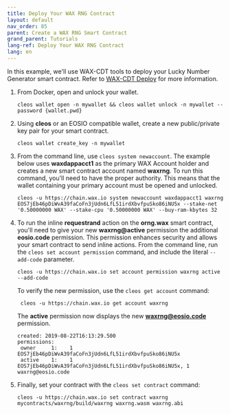 ```yaml
---
title: Deploy Your WAX RNG Contract
layout: default
nav_order: 85
parent: Create a WAX RNG Smart Contract
grand_parent: Tutorials
lang-ref: Deploy Your WAX RNG Contract
lang: en
---
```


In this example, we'll use WAX-CDT tools to deploy your Lucky Number Generator smart contract. Refer to [WAX-CDT Deploy](/en/deploy_source) for more information.

1. From Docker, open and unlock your wallet.

    ```shell
    cleos wallet open -n mywallet && cleos wallet unlock -n mywallet --password {wallet.pwd}
    ```

2. Using **cleos** or an EOSIO compatible wallet, create a new public/private key pair for your smart contract.

    ```shell
    cleos wallet create_key -n mywallet
    ```

3. From the command line, use `cleos system newaccount`. The example below uses **waxdappacct1** as the primary WAX Account holder and creates a new smart contract account named **waxrng**. To run this command, you'll need to have the proper authority. This means that the wallet containing your primary account must be opened and unlocked.

    ```shell
    cleos -u https://chain.wax.io system newaccount waxdappacct1 waxrng EOS7jEb46pDiWvA39faCoFn3jUdn6LfL51irdXbvfpuSko86iNU5x --stake-net '0.50000000 WAX' --stake-cpu '0.50000000 WAX' --buy-ram-kbytes 32
    ```

4. To run the inline **requestrand** action on the **orng.wax** smart contract, you'll need to give your new **waxrng@active** permission the additional **eosio.code** permission. This permission enhances security and allows your smart contract to send inline actions. From the command line, run the `cleos set account permission` command, and include the literal `--add-code` parameter.

    ```shell
    cleos -u https://chain.wax.io set account permission waxrng active --add-code
    ```

    To verify the new permission, use the `cleos get account` command:

    ```shell
     cleos -u https://chain.wax.io get account waxrng
    ```

    The **active** permission now displays the new **waxrng@eosio.code** permission.

    ```shell
    created: 2019-08-22T16:13:29.500
    permissions:
     owner     1:    1 EOS7jEb46pDiWvA39faCoFn3jUdn6LfL51irdXbvfpuSko86iNU5x
     active    1:    1 EOS7jEb46pDiWvA39faCoFn3jUdn6LfL51irdXbvfpuSko86iNU5x, 1 waxrng@eosio.code
    ```

5. Finally, set your contract with the `cleos set contract` command:

    ```shell
    cleos -u https://chain.wax.io set contract waxrng mycontracts/waxrng/build/waxrng waxrng.wasm waxrng.abi
    ```
